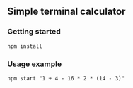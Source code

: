 ## Simple terminal calculator

### Getting started
```
npm install
```

### Usage example
```
npm start "1 + 4 - 16 * 2 * (14 - 3)"
```